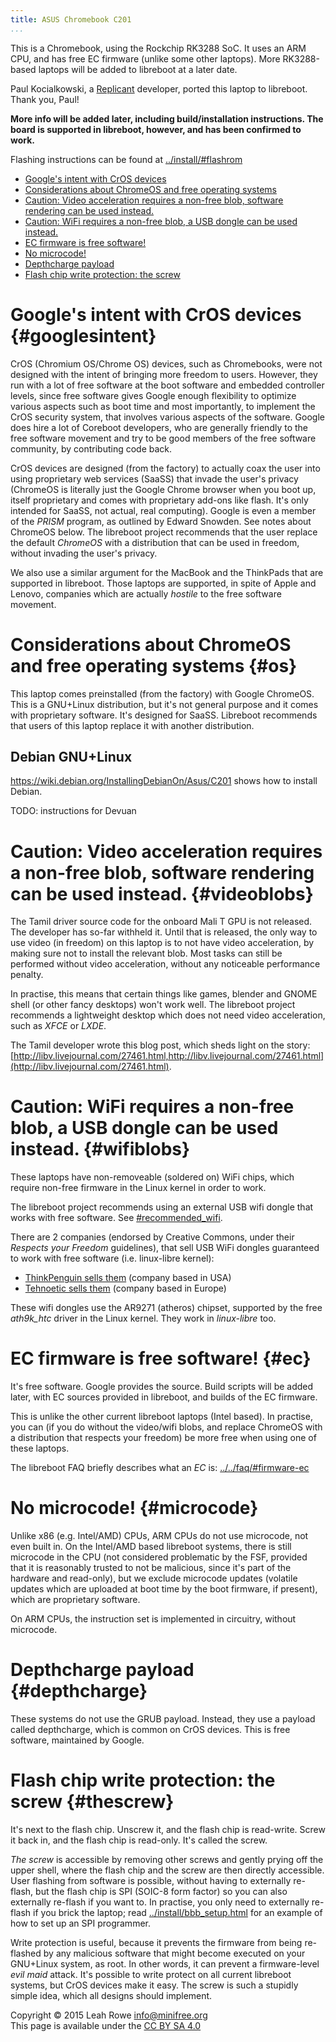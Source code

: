 ```yaml
---
title: ASUS Chromebook C201 
...
```


This is a Chromebook, using the Rockchip RK3288 SoC. It uses an ARM CPU,
and has free EC firmware (unlike some other laptops). More RK3288-based
laptops will be added to libreboot at a later date.

Paul Kocialkowski, a [Replicant](http://www.replicant.us/) developer,
ported this laptop to libreboot. Thank you, Paul!

**More info will be added later, including build/installation
instructions. The board is supported in libreboot, however, and has been
confirmed to work.**

Flashing instructions can be found at
[../install/\#flashrom](../install/#flashrom)

-   [Google's intent with CrOS devices](#googlesintent)
-   [Considerations about ChromeOS and free operating systems](#os)
-   [Caution: Video acceleration requires a non-free blob, software
    rendering can be used instead.](#videoblobs)
-   [Caution: WiFi requires a non-free blob, a USB dongle can be used
    instead.](#wifiblobs)
-   [EC firmware is free software!](#ec)
-   [No microcode!](#microcode)
-   [Depthcharge payload](#depthcharge)
-   [Flash chip write protection: the screw](#thescrew)

Google's intent with CrOS devices {#googlesintent}
==================================

CrOS (Chromium OS/Chrome OS) devices, such as Chromebooks, were not
designed with the intent of bringing more freedom to users. However,
they run with a lot of free software at the boot software and embedded
controller levels, since free software gives Google enough flexibility
to optimize various aspects such as boot time and most importantly, to
implement the CrOS security system, that involves various aspects of the
software. Google does hire a lot of Coreboot developers, who are
generally friendly to the free software movement and try to be good
members of the free software community, by contributing code back.

CrOS devices are designed (from the factory) to actually coax the user
into using proprietary web services (SaaSS) that invade the user's
privacy (ChromeOS is literally just the Google Chrome browser when you
boot up, itself proprietary and comes with proprietary add-ons like
flash. It's only intended for SaaSS, not actual, real computing).
Google is even a member of the *PRISM* program, as outlined by Edward
Snowden. See notes about ChromeOS below. The libreboot project
recommends that the user replace the default *ChromeOS* with a
distribution that can be used in freedom, without invading the user's
privacy.

We also use a similar argument for the MacBook and the ThinkPads that
are supported in libreboot. Those laptops are supported, in spite of
Apple and Lenovo, companies which are actually *hostile* to the free
software movement.

Considerations about ChromeOS and free operating systems {#os}
========================================================

This laptop comes preinstalled (from the factory) with Google ChromeOS.
This is a GNU+Linux distribution, but it's not general purpose and it
comes with proprietary software. It's designed for SaaSS. Libreboot
recommends that users of this laptop replace it with another
distribution.

Debian GNU+Linux
----------------

<https://wiki.debian.org/InstallingDebianOn/Asus/C201> shows how to
install Debian.

TODO: instructions for Devuan

Caution: Video acceleration requires a non-free blob, software rendering can be used instead. {#videoblobs}
=============================================================================================

The Tamil driver source code for the onboard Mali T GPU is not released.
The developer has so-far withheld it. Until that is released, the only
way to use video (in freedom) on this laptop is to not have video
acceleration, by making sure not to install the relevant blob. Most
tasks can still be performed without video acceleration, without any
noticeable performance penalty.

In practise, this means that certain things like games, blender and
GNOME shell (or other fancy desktops) won't work well. The libreboot
project recommends a lightweight desktop which does not need video
acceleration, such as *XFCE* or *LXDE*.

The Tamil developer wrote this blog post, which sheds light on the
story:
[http://libv.livejournal.com/27461.html,http://libv.livejournal.com/27461.html](http://libv.livejournal.com/27461.html).

Caution: WiFi requires a non-free blob, a USB dongle can be used instead. {#wifiblobs}
=========================================================================

These laptops have non-removeable (soldered on) WiFi chips, which
require non-free firmware in the Linux kernel in order to work.

The libreboot project recommends using an external USB wifi dongle that
works with free software. See
[\#recommended\_wifi](./#recommended_wifi).

There are 2 companies (endorsed by Creative Commons, under their
*Respects your Freedom* guidelines), that sell USB WiFi dongles
guaranteed to work with free software (i.e. linux-libre kernel):

-   [ThinkPenguin sells
    them](https://www.thinkpenguin.com/gnu-linux/penguin-wireless-n-usb-adapter-gnu-linux-tpe-n150usb)
    (company based in USA)
-   [Tehnoetic sells
    them](https://tehnoetic.com/tehnoetic-wireless-adapter-gnu-linux-libre-tet-n150)
    (company based in Europe)

These wifi dongles use the AR9271 (atheros) chipset, supported by the
free *ath9k\_htc* driver in the Linux kernel. They work in *linux-libre*
too.

EC firmware is free software! {#ec}
=============================

It's free software. Google provides the source. Build scripts will be
added later, with EC sources provided in libreboot, and builds of the EC
firmware.

This is unlike the other current libreboot laptops (Intel based). In
practise, you can (if you do without the video/wifi blobs, and replace
ChromeOS with a distribution that respects your freedom) be more free
when using one of these laptops.

The libreboot FAQ briefly describes what an *EC* is:
[../../faq/#firmware-ec](../../faq/#firmware-ec)

No microcode! {#microcode}
=============

Unlike x86 (e.g. Intel/AMD) CPUs, ARM CPUs do not use microcode, not
even built in. On the Intel/AMD based libreboot systems, there is still
microcode in the CPU (not considered problematic by the FSF, provided
that it is reasonably trusted to not be malicious, since it's part of
the hardware and read-only), but we exclude microcode updates (volatile
updates which are uploaded at boot time by the boot firmware, if
present), which are proprietary software.

On ARM CPUs, the instruction set is implemented in circuitry, without
microcode.

Depthcharge payload {#depthcharge}
===================

These systems do not use the GRUB payload. Instead, they use a payload
called depthcharge, which is common on CrOS devices. This is free
software, maintained by Google.

Flash chip write protection: the screw {#thescrew}
======================================

It's next to the flash chip. Unscrew it, and the flash chip is
read-write. Screw it back in, and the flash chip is read-only. It's
called the screw.

*The screw* is accessible by removing other screws and gently prying off
the upper shell, where the flash chip and the screw are then directly
accessible. User flashing from software is possible, without having to
externally re-flash, but the flash chip is SPI (SOIC-8 form factor) so
you can also externally re-flash if you want to. In practise, you only
need to externally re-flash if you brick the laptop; read
[../install/bbb\_setup.html](../install/bbb_setup.html) for an example
of how to set up an SPI programmer.

Write protection is useful, because it prevents the firmware from being
re-flashed by any malicious software that might become executed on your
GNU+Linux system, as root. In other words, it can prevent a
firmware-level *evil maid* attack. It's possible to write protect on
all current libreboot systems, but CrOS devices make it easy. The screw
is such a stupidly simple idea, which all designs should implement.

Copyright © 2015 Leah Rowe <info@minifree.org>\
This page is available under the [CC BY SA 4.0](../cc-by-sa-4.0.txt)
